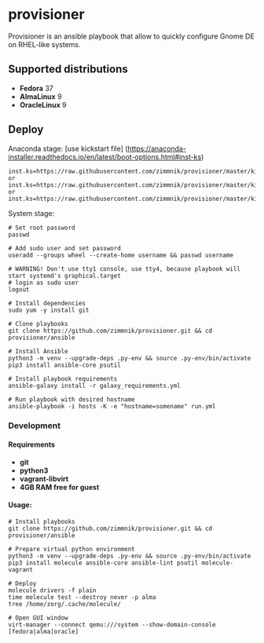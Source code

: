 # provisioner

Provisioner is an ansible playbook that allow to quickly configure Gnome DE on RHEL-like systems.

Supported distributions
-----------------------------
-   **Fedora** 37
-   **AlmaLinux** 9
-   **OracleLinux** 9

## Deploy

Anaconda stage: [use kickstart file] (https://anaconda-installer.readthedocs.io/en/latest/boot-options.html#inst-ks) 
```raw
inst.ks=https://raw.githubusercontent.com/zimmnik/provisioner/master/kickstart/f37.cfg
or
inst.ks=https://raw.githubusercontent.com/zimmnik/provisioner/master/kickstart/al9.cfg
or
inst.ks=https://raw.githubusercontent.com/zimmnik/provisioner/master/kickstart/ol9.cfg
```
System stage:
```ShellSession
# Set root password
passwd

# Add sudo user and set password
useradd --groups wheel --create-home username && passwd username

# WARNING! Don't use tty1 console, use tty4, because playbook will start systemd's graphical.target
# login as sudo user
logout

# Install dependencies
sudo yum -y install git

# Clone playbooks
git clone https://github.com/zimmnik/provisioner.git && cd provisioner/ansible

# Install Ansible
python3 -m venv --upgrade-deps .py-env && source .py-env/bin/activate
pip3 install ansible-core psutil

# Install playbook requirements
ansible-galaxy install -r galaxy_requirements.yml

# Run playbook with desired hostname
ansible-playbook -i hosts -K -e "hostname=somename" run.yml
```
### Development
#### Requirements
- **git**
- **python3**
- **vagrant-libvirt**
- **4GB RAM free for guest**

#### Usage:
```ShellSession
# Install playbooks
git clone https://github.com/zimmnik/provisioner.git && cd provisioner/ansible

# Prepare virtual python environment
python3 -m venv --upgrade-deps .py-env && source .py-env/bin/activate
pip3 install molecule ansible-core ansible-lint psutil molecule-vagrant

# Deploy
molecule drivers -f plain
time molecule test --destroy never -p alma
tree /home/zorg/.cache/molecule/

# Open GUI window
virt-manager --connect qemu:///system --show-domain-console [fedora|alma|oracle]
```
